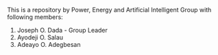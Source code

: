 This is a repository by Power, Energy and Artificial Intelligent Group with following members:
1. Joseph O. Dada - Group Leader
2. Ayodeji O. Salau
3. Adeayo O. Adegbesan
